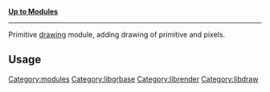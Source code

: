 [**Up to Modules**](:Category:modules "wikilink")

------------------------------------------------------------------------

Primitive [drawing](drawing "wikilink") module, adding drawing of
primitive and pixels.

Usage
-----

<Category:modules> <Category:libgrbase> <Category:librender>
<Category:libdraw>
